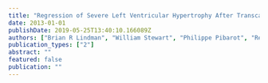 ```yaml
---
title: "Regression of Severe Left Ventricular Hypertrophy After Transcatheter Valve Replacement for Aortic Stenosis: Impact on Clinical Outcomes in PARTNER Cohort A"
date: 2013-01-01
publishDate: 2019-05-25T13:40:10.166089Z
authors: ["Brian R Lindman", "William Stewart", "Philippe Pibarot", "Rebecca T Hahn", "Neil J Weissman", "Thomas C McAndrew", "Wilson Y Szeto", "Raj Makkar", "D Craig Miller", "Vasilis Babaliaros", " others"]
publication_types: ["2"]
abstract: ""
featured: false
publication: ""
---
```



